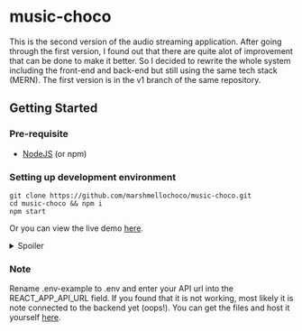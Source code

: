 # music-choco

This is the second version of the audio streaming application. After going through the first version, I found out that there are quite alot of improvement that can be done to make it better. So I decided to rewrite the whole system including the front-end and back-end but still using the same tech stack (MERN). The first version is in the v1 branch of the same repository.

## Getting Started
### Pre-requisite
- [NodeJS](https://nodejs.org/en/) (or npm)

### Setting up development environment
```
git clone https://github.com/marshmellochoco/music-choco.git
cd music-choco && npm i
npm start
```

Or you can view the live demo [here](https://www.youtube.com/watch?v=dQw4w9WgXcQ).
<details>
  <summary>Spoiler</summary>
  Just kidding its <a href="https://marshmellochoco.github.io/music-choco">here</a>.
</details>

### Note
Rename .env-example to .env and enter your API url into the REACT_APP_API_URL field.
If you found that it is not working, most likely it is note connected to the backend yet (oops!). You can get the files and host it yourself [here](https://github.com/marshmellochoco/music-choco-server).
